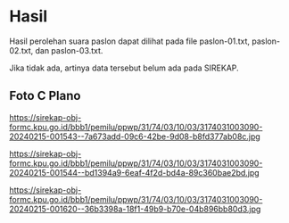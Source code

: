 # Hasil

Hasil perolehan suara paslon dapat dilihat pada file paslon-01.txt, paslon-02.txt, dan paslon-03.txt.

Jika tidak ada, artinya data tersebut belum ada pada SIREKAP.

## Foto C Plano

https://sirekap-obj-formc.kpu.go.id/bbb1/pemilu/ppwp/31/74/03/10/03/3174031003090-20240215-001543--7a673add-09c6-42be-9d08-b8fd377ab08c.jpg

https://sirekap-obj-formc.kpu.go.id/bbb1/pemilu/ppwp/31/74/03/10/03/3174031003090-20240215-001544--bd1394a9-6eaf-4f2d-bd4a-89c360bae2bd.jpg

https://sirekap-obj-formc.kpu.go.id/bbb1/pemilu/ppwp/31/74/03/10/03/3174031003090-20240215-001620--36b3398a-18f1-49b9-b70e-04b896bb80d3.jpg
